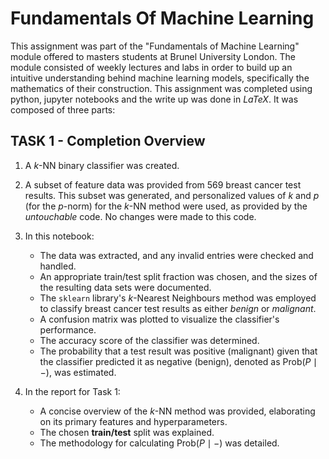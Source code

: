 # Fundamentals Of Machine Learning
This assignment was part of the "Fundamentals of Machine Learning" module offered to masters students at Brunel University London. The module consisted of weekly lectures and labs in order to build up an intuitive understanding behind machine learning models, specifically the mathematics  of their construction. This assignment was completed using python, jupyter notebooks and the write up was done in  $LaTeX$. It was composed of three parts:

## TASK 1 - Completion Overview

1. A $k$-NN binary classifier was created. 

2. A subset of feature data was provided from $569$ breast cancer test results. This subset was generated, and personalized values of $k$ and $p$ (for the $p$-norm) for the $k$-NN method were used, as provided by the *untouchable* code. No changes were made to this code.

3. In this notebook:
    - The data was extracted, and any invalid entries were checked and handled.
    - An appropriate train/test split fraction was chosen, and the sizes of the resulting data sets were documented.
    - The `sklearn` library's $k$-Nearest Neighbours method was employed to classify breast cancer test results as either *benign* or *malignant*.
    - A confusion matrix was plotted to visualize the classifier's performance.
    - The accuracy score of the classifier was determined.
    - The probability that a test result was positive (malignant) given that the classifier predicted it as negative (benign), denoted as $\mathrm{Prob}(P\mid-)$, was estimated.

4. In the report for Task 1:
    - A concise overview of the $k$-NN method was provided, elaborating on its primary features and hyperparameters.
    - The chosen **train/test** split was explained.
    - The methodology for calculating $\mathrm{Prob}(P\mid-)$ was detailed.
